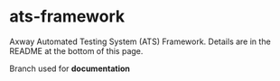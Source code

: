 # ats-framework
Axway Automated Testing System (ATS) Framework. Details are in the README at the bottom of this page.

Branch used for **documentation**
